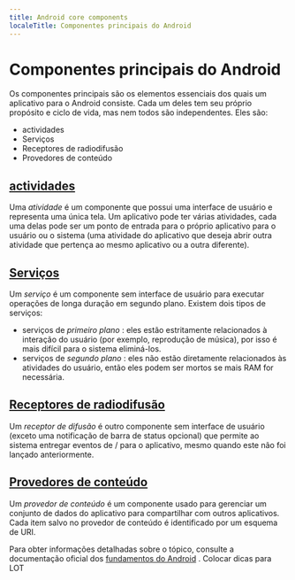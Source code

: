 ```yaml
---
title: Android core components
localeTitle: Componentes principais do Android
---
```

# Componentes principais do Android

Os componentes principais são os elementos essenciais dos quais um aplicativo para o Android consiste. Cada um deles tem seu próprio propósito e ciclo de vida, mas nem todos são independentes. Eles são:

*   actividades
*   Serviços
*   Receptores de radiodifusão
*   Provedores de conteúdo

## [actividades](https://developer.android.com/guide/components/activities/)

Uma _atividade_ é um componente que possui uma interface de usuário e representa uma única tela. Um aplicativo pode ter várias atividades, cada uma delas pode ser um ponto de entrada para o próprio aplicativo para o usuário ou o sistema (uma atividade do aplicativo que deseja abrir outra atividade que pertença ao mesmo aplicativo ou a outra diferente).

## [Serviços](https://developer.android.com/guide/components/services)

Um _serviço_ é um componente sem interface de usuário para executar operações de longa duração em segundo plano. Existem dois tipos de serviços:

*   serviços de _primeiro plano_ : eles estão estritamente relacionados à interação do usuário (por exemplo, reprodução de música), por isso é mais difícil para o sistema eliminá-los.
*   serviços de _segundo plano_ : eles não estão diretamente relacionados às atividades do usuário, então eles podem ser mortos se mais RAM for necessária.

## [Receptores de radiodifusão](https://developer.android.com/guide/components/broadcasts)

Um _receptor de difusão_ é outro componente sem interface de usuário (exceto uma notificação de barra de status opcional) que permite ao sistema entregar eventos de / para o aplicativo, mesmo quando este não foi lançado anteriormente.

## [Provedores de conteúdo](https://developer.android.com/guide/topics/providers/content-providers)

Um _provedor de conteúdo_ é um componente usado para gerenciar um conjunto de dados do aplicativo para compartilhar com outros aplicativos. Cada item salvo no provedor de conteúdo é identificado por um esquema de URI.

Para obter informações detalhadas sobre o tópico, consulte a documentação oficial dos [fundamentos do Android](https://developer.android.com/guide/components/fundamentals) .
Colocar dicas para LOT
